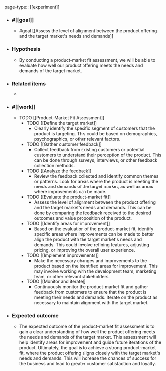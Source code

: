 page-type:: [[experiment]]



  - ### #[[goal]]
    - #goal [[Assess the level of alignment between the product offering and the target market's needs and demands]]
  - ### Hypothesis
    - By conducting a product-market fit assessment, we will be able to evaluate how well our product offering meets the needs and demands of the target market.
  - ### Related items
    - 
  - ### #[[work]]
    - TODO [[Product-Market Fit Assessment]]
      - TODO [[Define the target market]]
        - Clearly identify the specific segment of customers that the product is targeting. This could be based on demographics, psychographics, or other relevant factors.
      - TODO [[Gather customer feedback]]
        - Collect feedback from existing customers or potential customers to understand their perception of the product. This can be done through surveys, interviews, or other feedback collection methods.
      - TODO [[Analyze the feedback]]
        - Review the feedback collected and identify common themes or patterns. Look for areas where the product is meeting the needs and demands of the target market, as well as areas where improvements can be made.
      - TODO [[Evaluate the product-market fit]]
        - Assess the level of alignment between the product offering and the target market's needs and demands. This can be done by comparing the feedback received to the desired outcomes and value proposition of the product.
      - TODO [[Identify areas for improvement]]
        - Based on the evaluation of the product-market fit, identify specific areas where improvements can be made to better align the product with the target market's needs and demands. This could involve refining features, adjusting pricing, or improving the overall user experience.
      - TODO [[Implement improvements]]
        - Make the necessary changes and improvements to the product based on the identified areas for improvement. This may involve working with the development team, marketing team, or other relevant stakeholders.
      - TODO [[Monitor and iterate]]
        - Continuously monitor the product-market fit and gather feedback from customers to ensure that the product is meeting their needs and demands. Iterate on the product as necessary to maintain alignment with the target market.
  - ### Expected outcome
    - The expected outcome of the product-market fit assessment is to gain a clear understanding of how well the product offering meets the needs and demands of the target market. This assessment will help identify areas for improvement and guide future iterations of the product. Ultimately, the goal is to achieve a strong product-market fit, where the product offering aligns closely with the target market's needs and demands. This will increase the chances of success for the business and lead to greater customer satisfaction and loyalty.
